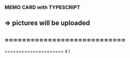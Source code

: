 ### MEMO CARD with TYPESCRIPT
=> pictures will be uploaded
----------------------------
============================
--------
=====================
4
l
